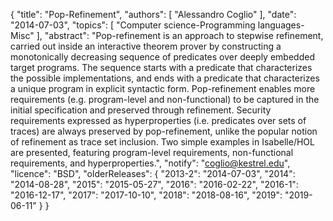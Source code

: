 {
    "title": "Pop-Refinement",
    "authors": [
        "Alessandro Coglio"
    ],
    "date": "2014-07-03",
    "topics": [
        "Computer science-Programming languages-Misc"
    ],
    "abstract": "Pop-refinement is an approach to stepwise refinement, carried out inside an interactive theorem prover by constructing a monotonically decreasing sequence of predicates over deeply embedded target programs. The sequence starts with a predicate that characterizes the possible implementations, and ends with a predicate that characterizes a unique program in explicit syntactic form. Pop-refinement enables more requirements (e.g. program-level and non-functional) to be captured in the initial specification and preserved through refinement. Security requirements expressed as hyperproperties (i.e. predicates over sets of traces) are always preserved by pop-refinement, unlike the popular notion of refinement as trace set inclusion. Two simple examples in Isabelle/HOL are presented, featuring program-level requirements, non-functional requirements, and hyperproperties.",
    "notify": "coglio@kestrel.edu",
    "licence": "BSD",
    "olderReleases": {
        "2013-2": "2014-07-03",
        "2014": "2014-08-28",
        "2015": "2015-05-27",
        "2016": "2016-02-22",
        "2016-1": "2016-12-17",
        "2017": "2017-10-10",
        "2018": "2018-08-16",
        "2019": "2019-06-11"
    }
}